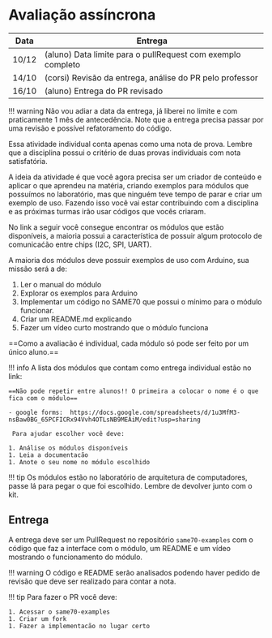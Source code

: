 # Avaliação assíncrona

| Data  | Entrega                                                     |
|-------|-------------------------------------------------------------|
| 10/12 | (aluno) Data limite para o pullRequest com exemplo completo |
| 14/10 | (corsi) Revisão da entrega, análise do PR pelo professor    |
| 16/10 | (aluno) Entrega do PR revisado                              |

!!! warning
    Não vou adiar a data da entrega, já liberei no limite e com praticamente 1 mês de antecedência. Note que a entrega precisa passar por uma revisão e possível refatoramento do código.

Essa atividade individual conta apenas como uma nota de prova. Lembre que a disciplina possui o critério de duas provas individuais com nota satisfatória.

A ideia da atividade é que você agora precisa ser um criador de conteúdo e aplicar o que aprendeu na matéria, criando exemplos para módulos que possuímos no laboratório, mas que ninguém teve tempo de parar e criar um exemplo de uso. Fazendo isso você vai estar contribuindo com a disciplina e as próximas turmas irão usar códigos que vocês criaram.

No link a seguir você consegue encontrar os módulos que estão disponíveis, a maioria possui a característica de possuir algum protocolo de comunicaćão entre chips (I2C, SPI, UART).

A maioria dos módulos deve possuir exemplos de uso com Arduino, sua missão será a de:

1. Ler o manual do módulo
1. Explorar os exemplos para Arduino
1. Implementar um código no SAME70 que possui o mínimo para o módulo funcionar.
1. Criar um README.md explicando 
1. Fazer um vídeo curto mostrando que o módulo funciona

==Como a avaliacão é individual, cada módulo só pode ser feito por um único aluno.==

!!! info
    A lista dos módulos que contam como entrega individual estão no link:
    
    ==Não pode repetir entre alunos!! O primeira a colocar o nome é o que fica com o módulo==
    
    - google forms:  https://docs.google.com/spreadsheets/d/1u3MfM3-nsBaw0BG_65PCFICRx94Vvh4OTLsNB9MEAiM/edit?usp=sharing
    
     Para ajudar escolher você deve:
     
    1. Análise os módulos disponíveis
    1. Leia a documentacão
    1. Anote o seu nome no módulo escolhido

!!! tip
    Os módulos estão no laboratório de arquitetura de computadores, passe lá para pegar o que foi escolhido. Lembre de devolver junto com o kit.

## Entrega

A entrega deve ser um PullRequest no repositório `same70-examples` com o código que faz a interface com o módulo, um README e um vídeo mostrando o funcionamento do módulo.

!!! warning
    O código e README serão analisados podendo haver pedido de revisão que deve ser realizado para contar a nota.

!!! tip
    Para fazer o PR você deve:
    
    1. Acessar o same70-examples
    1. Criar um fork
    1. Fazer a implementacão no lugar certo
